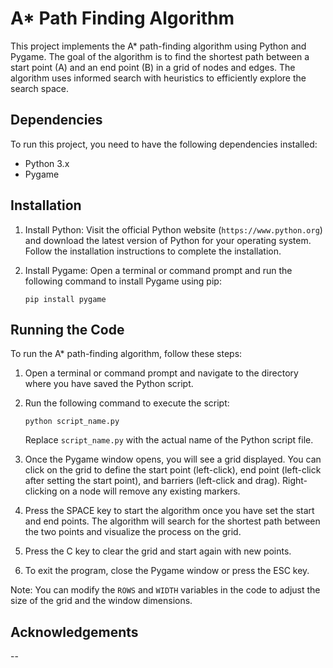 # A* Path Finding Algorithm

This project implements the A* path-finding algorithm using Python and Pygame. The goal of the algorithm is to find the shortest path between a start point (A) and an end point (B) in a grid of nodes and edges. The algorithm uses informed search with heuristics to efficiently explore the search space.

## Dependencies

To run this project, you need to have the following dependencies installed:

- Python 3.x
- Pygame

## Installation

1. Install Python: Visit the official Python website (`https://www.python.org`) and download the latest version of Python for your operating system. Follow the installation instructions to complete the installation.

2. Install Pygame: Open a terminal or command prompt and run the following command to install Pygame using pip:

   ```
   pip install pygame
   ```

## Running the Code

To run the A* path-finding algorithm, follow these steps:

1. Open a terminal or command prompt and navigate to the directory where you have saved the Python script.

2. Run the following command to execute the script:

   ```
   python script_name.py
   ```

   Replace `script_name.py` with the actual name of the Python script file.

3. Once the Pygame window opens, you will see a grid displayed. You can click on the grid to define the start point (left-click), end point (left-click after setting the start point), and barriers (left-click and drag). Right-clicking on a node will remove any existing markers.

4. Press the SPACE key to start the algorithm once you have set the start and end points. The algorithm will search for the shortest path between the two points and visualize the process on the grid.

5. Press the C key to clear the grid and start again with new points.

6. To exit the program, close the Pygame window or press the ESC key.

Note: You can modify the `ROWS` and `WIDTH` variables in the code to adjust the size of the grid and the window dimensions.

## Acknowledgements

--
